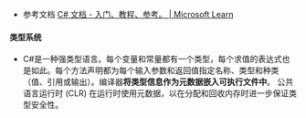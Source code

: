 * 参考文档
	[C# 文档 - 入门、教程、参考。 | Microsoft Learn](https://learn.microsoft.com/zh-cn/dotnet/csharp/)
#### 类型系统
* C#是一种强类型语言。每个变量和常量都有一个类型，每个求值的表达式也是如此。每个方法声明都为每个输入参数和返回值指定名称、类型和种类（值、引用或输出）。编译器**将类型信息作为元数据嵌入可执行文件中**。 公共语言运行时 (CLR) 在运行时使用元数据，以在分配和回收内存时进一步保证类型安全性。